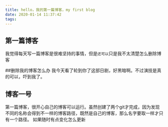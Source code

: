```yaml
---
title: hello，我的第一篇博客，my first blog
date: 2020-01-14 11:37:42
tags:
---
```

## 第一篇博客
我觉得每天写一篇博客是很难坚持的事情，但是`还可以`只是我不太清楚怎么删除博客

##删除我的博客怎么办
我今天看了轮到你了这部日剧，好黑暗啊。不过演技是真的可以，吓到我了。


##  博客一号
第一篇博客，很开心自己的博客可以运行。虽然创建了两个git才完成，因为发现不同的名称会得到不一样的博客路径，既然是自己的博客，那么名字要取一样才只有一个路径。
如果随时有点变化怎么更新
